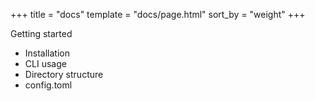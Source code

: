 +++
title = "docs"
template = "docs/page.html"
sort_by = "weight"
+++

Getting started
 - Installation
 - CLI usage
 - Directory structure
 - config.toml